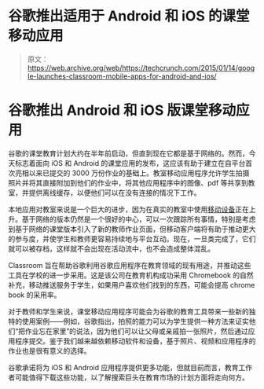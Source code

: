# 谷歌推出适用于 Android 和 iOS 的课堂移动应用 

> 原文：<https://web.archive.org/web/https://techcrunch.com/2015/01/14/google-launches-classroom-mobile-apps-for-android-and-ios/>

# 谷歌推出 Android 和 iOS 版课堂移动应用

谷歌的课堂教育计划大约在半年前启动，但直到现在它都是基于网络的。然而，今天标志着面向 iOS 和 Android 的课堂应用的发布，这应该有助于建立在自平台首次亮相以来已提交的 3000 万份作业的基础上。教室移动应用程序允许学生拍摄照片并将其直接附加到他们的作业中，将其他应用程序中的图像、pdf 等共享到教室，并提供离线缓存，以便他们可以在没有连接的情况下工作。

本地应用对教室来说是一个巨大的进步，因为在真实的教室中使用[移动设备](https://web.archive.org/web/20221122124726/http://www.cidde.pitt.edu/class/innovations-2/student-use-of-mobile-devices-on-the-rise/)正在上升。基于网络的版本仍然是一个很好的中心，可以一次跟踪所有事情，特别是考虑到基于网络的课堂版本引入了新的教师作业页面，但移动客户端将有助于推动更大的参与度，并使学生和教师更容易持续地与平台互动。现在，一旦类完成了，它们就可以被存档，这样就不会出现在活动流中，也不会造成整体混乱。

Classroom 旨在帮助谷歌利用谷歌应用程序在教育领域的现有用途，并推动这些工具在学校的进一步采用。这是该公司在教育机构成功采用 Chromebook 的自然补充，移动推送服务于学生，如果用户喜欢他们找到的东西，可能会提高 chrome book 的采用率。

对于教师和学生来说，课堂移动应用程序可能会为谷歌的教育工具带来一些新的独特的使用案例——例如，谷歌指出，拍照的能力可以为学生提供一种方法来证实他们“把作业忘在家里”的说法，因为他们可以让父母或亲戚拍一张照片，然后通过应用程序提交。鉴于我们越来越依赖移动软件和设备，基于照片、视频和应用程序的作业也是很有意义的选择。

谷歌承诺将为 iOS 和 Android 应用程序提供更多功能，但就目前而言，教育工作者可能值得下载这些功能，以了解搜索巨头在教育市场的计划方面将走向何方。